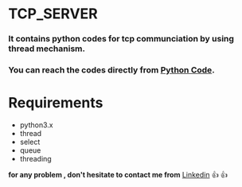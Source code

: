 # TCP_SERVER

### It contains python codes for tcp communciation by using thread mechanism.

### You can reach the codes directly from  [Python Code](https://github.com/mntalha/TCP_Server/blob/main/tcp_server.py).

# Requirements

- python3.x
- thread
- select
- queue
- threading

**for any problem , don't hesitate to contact me from** [Linkedin](https://www.linkedin.com/in/mntalhakilic/) :+1: :+1: 

